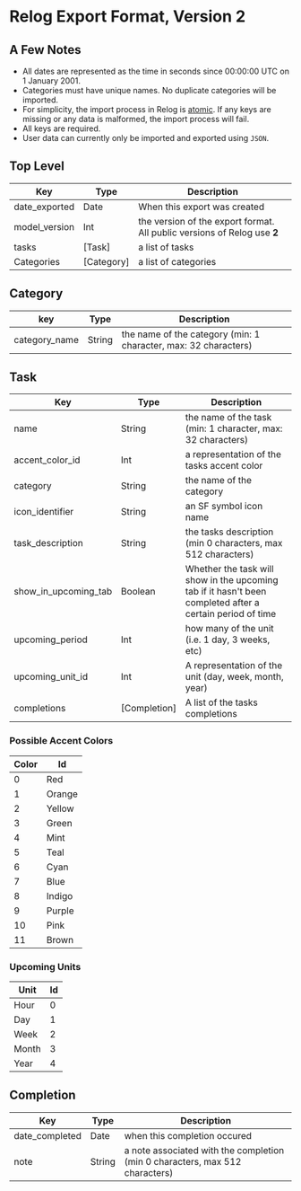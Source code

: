 # Relog Export Format, Version 2

## A Few Notes

- All dates are represented as the time in seconds since 00:00:00 UTC on 1 January 2001.
- Categories must have unique names. No duplicate categories will be imported.
- For simplicity, the import process in Relog is [atomic](https://en.wikipedia.org/wiki/Atomicity\_\(database\_systems). If any keys are missing or any data is malformed, the import process will fail.
- All keys are required.
- User data can currently only be imported and exported using `JSON`.


## Top Level

| Key           | Type       | Description                                                              |
| ------------- | ---------- | ------------------------------------------------------------------------ |
| date_exported | Date       | When this export was created                                             |
| model_version | Int        | the version of the export format. All public versions of Relog use **2** |
| tasks         | [Task]     | a list of tasks                                                          |
| Categories    | [Category] | a list of categories                                                     |

## Category

| key           | Type   | Description                                                     |
| ------------- | ------ | --------------------------------------------------------------- |
| category_name | String | the name of the category (min: 1 character, max: 32 characters) |


## Task
| Key                  | Type         | Description                                                                                               |
| -------------------- | ------------ | --------------------------------------------------------------------------------------------------------- |
| name                 | String       | the name of the task (min: 1 character, max: 32 characters)                                               |
| accent_color_id      | Int          | a representation of the tasks accent color                                                                |
| category             | String       | the name of the category                                                                                  |
| icon_identifier      | String       | an SF symbol icon name                                                                                    |
| task_description     | String       | the tasks description (min 0 characters, max 512 characters)                                              |
| show_in_upcoming_tab | Boolean      | Whether the task will show in the upcoming tab if it hasn't been completed after a certain period of time |
| upcoming_period      | Int          | how many of the unit (i.e. 1 day, 3 weeks, etc)                                                           |
| upcoming_unit_id     | Int          | A representation of the unit (day, week, month, year)                                                     |
| completions          | [Completion] | A list of the tasks completions    

### Possible Accent Colors

| Color | Id     |
| ----- | ------ |
| 0     | Red    |
| 1     | Orange |
| 2     | Yellow |
| 3     | Green  |
| 4     | Mint   |
| 5     | Teal   |
| 6     | Cyan   |
| 7     | Blue   |
| 8     | Indigo |
| 9     | Purple |
| 10    | Pink   |
| 11    | Brown  |

### Upcoming Units

| Unit  | Id |
| ----- | -- |
| Hour  | 0  |
| Day   | 1  |
| Week  | 2  |
| Month | 3  |
| Year  | 4  |


## Completion

| Key            | Type   | Description                                                                  |
| -------------- | ------ | ---------------------------------------------------------------------------- |
| date_completed | Date   | when this completion occured                                                 |
| note           | String | a note associated with the completion (min 0 characters, max 512 characters) |

